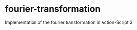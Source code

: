 fourier-transformation
======================

Implementation of the fourier transformation in Action-Script 3
